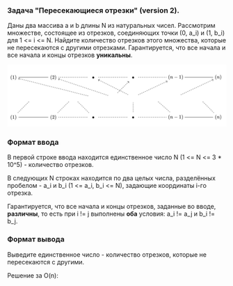### Задача "Пересекающиеся отрезки" (version 2).

Даны два массива a и b длины N из натуральных чисел. Рассмотрим множестве, состоящее из отрезков, соединяющих точки (0, a_i) и (1, b_i) для 1 <= i <= N. Найдите количество отрезков этого множества, которые не пересекаются с другими отрезками. Гарантируется, что все начала и все начала и концы отрезков **уникальны**.

![Иллюстрация к проекту](https://github.com/GiBBS-Matvey/Source-cpp/raw/master/Intersecting_segments(ver.2)/Images/problem_segments.jpg)
### Формат ввода
В первой строке ввода находится единственное число N (1 <= N <= 3 * 10^5) - количество отрезков.

В следующих N строках находится по два целых числа, разделённых пробелом - a_i и b_i (1 <= a_i, b_i <= N), задающие координаты i-го отрезка. 

Гарантируется, что все начала и концы отрезков, заданные во вводе, **различны**, то есть при i != j выполнены **оба** условия: a_i != a_j и b_i != b_j.


### Формат вывода
Выведите единственное число - количество отрезков, которые не пересекаются с другими.



Решение за O(n):
